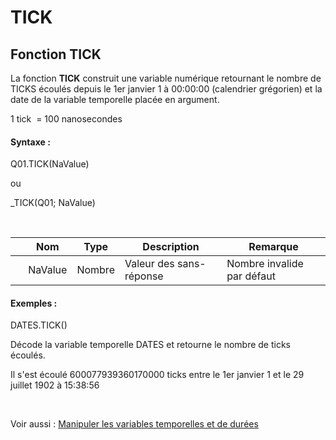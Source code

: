 # TICK

## Fonction TICK

La fonction **TICK** construit une variable numérique retournant le nombre de TICKS écoulés depuis le 1er janvier 1 à 00:00:00 (calendrier grégorien) et la date de la variable temporelle placée en argument.

&#49; tick&nbsp; = 100 nanosecondes

#### Syntaxe :&nbsp;

Q01.TICK(NaValue)

ou

\_TICK(Q01; NaValue)

&nbsp;

| &nbsp; | **Nom** |**Type**|**Description**|**Remarque** |
| --- | --- | --- | --- | --- |
| &nbsp; | NaValue | Nombre | Valeur des sans-réponse | Nombre invalide par défaut |


#### Exemples :

DATES.TICK()

Décode la variable temporelle DATES et retourne le nombre de ticks écoulés.

Il s'est écoulé 600077939360170000 ticks entre le 1er janvier 1 et le 29 juillet 1902 à 15:38:56

&nbsp;

Voir aussi : [Manipuler les variables temporelles et de durées](<Manipulerlesvariablestemporelle1.md>)
